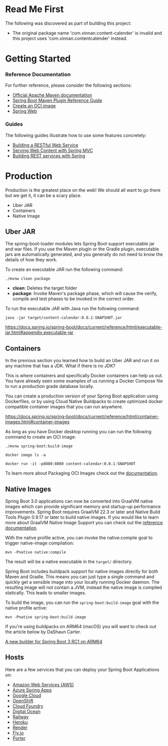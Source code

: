 # Read Me First
The following was discovered as part of building this project:

* The original package name 'com.xinnan.content-calender' is invalid and this project uses 'com.xinnan.contentcalender' instead.

# Getting Started

### Reference Documentation
For further reference, please consider the following sections:

* [Official Apache Maven documentation](https://maven.apache.org/guides/index.html)
* [Spring Boot Maven Plugin Reference Guide](https://docs.spring.io/spring-boot/docs/3.1.5/maven-plugin/reference/html/)
* [Create an OCI image](https://docs.spring.io/spring-boot/docs/3.1.5/maven-plugin/reference/html/#build-image)
* [Spring Web](https://docs.spring.io/spring-boot/docs/3.1.5/reference/htmlsingle/index.html#web)

### Guides
The following guides illustrate how to use some features concretely:

* [Building a RESTful Web Service](https://spring.io/guides/gs/rest-service/)
* [Serving Web Content with Spring MVC](https://spring.io/guides/gs/serving-web-content/)
* [Building REST services with Spring](https://spring.io/guides/tutorials/rest/)

# Production

Production is the greatest place on the web! We should all want to go there but we get it, it can be a scary place.

- Uber JAR
- Containers
- Native Image

## Uber JAR

The spring-boot-loader modules lets Spring Boot support executable jar and war files. If you use the Maven plugin or the Gradle plugin, executable jars are automatically generated, and you generally do not need to know the details of how they work.

To create an executable JAR run the following command:

`./mvnw clean package`

- **clean**: Deletes the target folder
- **package**: Invoke Maven's package phase, which will cause the verify, compile and test phases to be invoked in the correct order.

To run the executable JAR with Java run the following command:

`java -jar target/content-calendar-0.0.1-SNAPSHOT.jar`

https://docs.spring.io/spring-boot/docs/current/reference/html/executable-jar.html#appendix.executable-jar

## Containers

In the previous section you learned how to build an Uber JAR and run it on any machine that has a JDK. What if there is no JDK?

This is where containers and specifically Docker containers can help us out. You have already seen some examples of us running a Docker Compose file to run a production grade database locally.

You can create a production version of your Spring Boot application using Dockerfiles, or by using Cloud Native Buildpacks to create optimized docker compatible container images that you can run anywhere.

https://docs.spring.io/spring-boot/docs/current/reference/html/container-images.html#container-images

As long as you have Docker desktop running you can run the following command to create an OCI image:

`./mvnw spring-boot:build-image`

`docker image ls -a`

`docker run -it -p8080:8080 content-calendar:0.0.1-SNAPSHOT`

To learn more about Packaging OCI Images check out the [documentation](https://docs.spring.io/spring-boot/docs/3.0.1/maven-plugin/reference/htmlsingle/#build-image).

## Native Images

Spring Boot 3.0 applications can now be converted into GraalVM native images which can provide significant memory and startup-up performance improvements. Spring Boot requires GraalVM 22.3 or later and Native Build Tools Plugin 0.9.17 or later to build native images. If you would like to learn more about GraalVM Native Image Support you can check out the [reference documentation](https://docs.spring.io/spring-boot/docs/3.0.0/reference/html/native-image.html#native-image).

With the native profile active, you can invoke the native:compile goal to trigger native-image compilation:

`mvn -Pnative native:compile`

The result will be a native executable in the `target/` directory.

Spring Boot includes buildpack support for native images directly for both Maven and Gradle. This means you can just type a single command and quickly get a sensible image into your locally running Docker daemon. The resulting image will not contain a JVM, instead the native image is compiled statically. This leads to smaller images.

To build the image, you can run the `spring-boot:build-image` goal with the native profile active:

`mvn -Pnative spring-boot:build-image`

If you're using buildpacks on ARM64 (macOS) you will want to check out the article below by DaShaun Carter.

[A new builder for Spring Boot 3 RC1 on ARM64](https://dashaun.com/posts/paketo-aarch64-builder-spring-boot-3-rc1/)

## Hosts

Here are a few services that you can deploy your Spring Boot Applications on:

- [Amazon Web Services (AWS)](https://aws.amazon.com/)
- [Azure Spring Apps](https://azure.microsoft.com/en-us/products/spring-apps)
- [Google Cloud](https://cloud.google.com/)
- [OpenShift](https://www.redhat.com/en/technologies/cloud-computing/openshift)
- [Cloud Foundry](https://www.cloudfoundry.org/)
- [Digital Ocean](https://www.digitalocean.com/)
- [Railway](https://railway.app/)
- [Heroku](https://www.heroku.com/)
- [Render](https://render.com/)
- [Fly.io](https://fly.io/)
- [Porter](https://porter.run/)